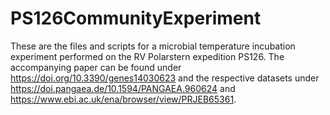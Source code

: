 # PS126CommunityExperiment
These are the files and scripts for a microbial temperature incubation experiment performed on the RV Polarstern expedition PS126. The accompanying paper can be found under https://doi.org/10.3390/genes14030623 and the respective datasets under https://doi.pangaea.de/10.1594/PANGAEA.960624 and https://www.ebi.ac.uk/ena/browser/view/PRJEB65361.
